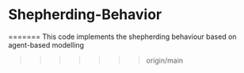 # Shepherding-Behavior

=======
This code implements the shepherding behaviour based on agent-based modelling
>>>>>>> origin/main
